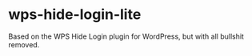 # wps-hide-login-lite
Based on the WPS Hide Login plugin for WordPress, but with all bullshit removed.
